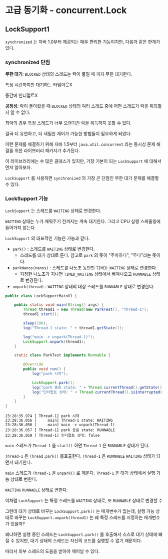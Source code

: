 # 고급 동기화 - concurrent.Lock

## LockSupport1

`synchronized` 는 자바 1.0부터 제공되는 매우 편리한 기능이지만, 다음과 같은 한계가 있다.

### **synchronized 단점**

**무한 대기**: `BLOCKED` 상태의 스레드는 락이 풀릴 때 까지 무한 대기한다.

특정 시간까지만 대기하는 타임아웃X

중간에 인터럽트X

**공정성**: 락이 돌아왔을 때 `BLOCKED` 상태의 여러 스레드 중에 어떤 스레드가 락을 획득할 지 알 수 없다. 

최악의 경우 특정 스레드가 너무 오랜기간 락을 획득하지 못할 수 있다.

결국 더 유연하고, 더 세밀한 제어가 가능한 방법들이 필요하게 되었다.

이런 문제를 해결하기 위해 자바 1.5부터 `java.util.concurrent` 라는 동시성 문제 해결을 위한 라이브러리 패키지가 추가된다.

이 라이브러리에는 수 많은 클래스가 있지만, 가장 기본이 되는 `LockSupport` 에 대해서 먼저 알아보자. 

`LockSupport` 를 사용하면 `synchronized` 의 가장 큰 단점인 무한 대기 문제를 해결할 수 있다.

### LockSupport 기능

`LockSupport` 는 스레드를 `WAITING` 상태로 변경한다.

`WAITING` 상태는 누가 깨워주기 전까지는 계속 대기한다. 그리고 CPU 실행 스케줄링에 들어가지 않는다.

`LockSupport` 의 대표적인 기능은 가능과 같다. 

* `park()` : 스레드를 `WAITING` 상태로 변경한다. 
  * 스레드를 대기 상태로 둔다. 참고로 `park` 의 뜻이 "주차하다", "두다"라는 뜻이다. 
* `parkNanos(nanos)` : 스레드를 나노초 동안만 `TIMED_WAITING` 상태로 변경한다.
  * 지정한 나노초가 지나면 `TIMED_WAITING` 상태에서 빠져나오고 `RUNNABLE` 상태로 변경된다. 
* `unpark(thread)` : `WAITING` 상태의 대상 스레드를 `RUNNABLE` 상태로 변경한다.


```java
public class LockSupportMainV1 {

    public static void main(String[] args) {
        Thread thread1 = new Thread(new ParkTest(), "Thread-1");
        thread1.start();

        sleep(100);
        log("Thread-1 state: " + thread1.getState());

        log("main -> unpark(Thread-1)");
        LockSupport.unpark(thread1);
    }

    static class ParkTest implements Runnable {

        @Override
        public void run() {
            log("park 시작");

            LockSupport.park();
            log("park 종료 state: " + Thread.currentThread().getState());
            log("인터럽트 상태: " + Thread.currentThread().isInterrupted());
        }
    }
}
```
```shell
23:28:35.974 [ Thread-1] park 시작
23:28:36.056 [     main] Thread-1 state: WAITING
23:28:36.056 [     main] main -> unpark(Thread-1)
23:28:36.057 [ Thread-1] park 종료 state: RUNNABLE
23:28:36.059 [ Thread-1] 인터럽트 상태: false
```




`main` 스레드가 `Thread-1` 을 `start()` 하면 `Thread-1` 은 `RUNNABLE` 상태가 된다.

`Thread-1` 은 `Thread.park()` 를호출한다. `Thread-1` 은 `RUNNABLE` `WAITING` 상태가 되면서 대기한다.

`main` 스레드가 `Thread-1` 을 `unpark()` 로 깨운다. `Thread-1` 은 대기 상태에서 실행 가능 상태로 변한다.

`WAITING` `RUNNABLE` 상태로 변한다.

이처럼 `LockSupport` 는 특정 스레드를 `WAITING` 상태로, 또 `RUNNABLE` 상태로 변경할 수 

그런데 대기 상태로 바꾸는 `LockSupport.park()` 는 매개변수가 없는데, 실행 가능 상태로 바꾸는 `LockSupport.unpark(thread1)` 는 왜 특정 스레드를 지정하는 매개변수가 있을까?

왜냐하면 실행 중인 스레드는 `LockSupport.park()` 를 호출해서 스스로 대기 상태에 빠질 수 있지만, 대기 상태의 스레드는 자신의 코드를 실행할 수 없기 때문이다. 

따라서 외부 스레드의 도움을 받아야 깨어날 수 있다.











